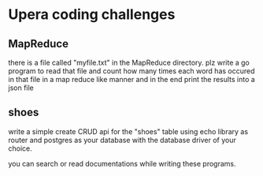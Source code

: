 # Upera coding challenges

## MapReduce
there is a file called "myfile.txt" in the MapReduce directory.
plz write a go program to read that file and count how many times each word has occured in that file in a map reduce like manner and in the end print the results into a json file

## shoes 
write a simple create CRUD api for the "shoes" table using echo library as router and postgres as your database with the database driver of your choice.

you can search or read documentations while writing these programs.
